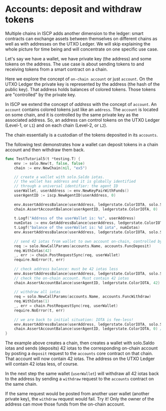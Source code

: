 # Accounts: deposit and withdraw tokens

Multiple chains in ISCP adds another dimension to the ledger: smart contracts
can exchange assets between themselves on different chains as well as with
addresses on the UTXO Ledger. We will skip explaining the whole picture for time
being and will concentrate on one specific use case.

Let's say we have a wallet, we have private key (the address) and some tokens on
the address. The use case is about sending tokens to and receiving tokens from a
smart contract on a chain.

Here we explore the concept of `on-chain account` or just `account`. On the UTXO
Ledger the private key is represented by the address (the hash of the public
key). That address holds balances of colored tokens. Those tokens are
"controlled" by the private key.

In ISCP we extend the concept of _address_ with the concept of `account`. An 
`account` contains colored tokens just like an `address`. The `account` is
located on some chain, and it is controlled by the same private key as the 
associated address. So, an address can control tokens on the UTXO Ledger 
(Level-1, or `L1`) and on each chain (Level-2, or `L2`).

The chain essentially is a custodian of the tokens deposited in its `accounts`.

The following test demonstrates how a wallet can deposit tokens in a chain 
account and then withdraw them back.

```go
func TestTutorial5(t *testing.T) {
    env := solo.New(t, false, false)
    chain := env.NewChain(nil, "ex5")

    // create a wallet with solo.Saldo iotas.
    // the wallet has address and it is globally identified
    // through a universal identifier: the agent ID
    userWallet, userAddress := env.NewKeyPairWithFunds()
    userAgentID := iscp.NewAgentID(userAddress, 0)
    
    env.AssertAddressBalance(userAddress, ledgerstate.ColorIOTA, solo.Saldo) // solo.Saldo on address
    chain.AssertAccountBalance(userAgentID, ledgerstate.ColorIOTA, 0)  // empty on-chain
    
    t.Logf("Address of the userWallet is: %s", userAddress)
    numIotas := env.GetAddressBalance(userAddress, ledgerstate.ColorIOTA)
    t.Logf("balance of the userWallet is: %d iota", numIotas)
    env.AssertAddressBalance(userAddress, ledgerstate.ColorIOTA, solo.Saldo)
    
    // send 42 iotas from wallet to own account on-chain, controlled by the same wallet
    req := solo.NewCallParams(accounts.Name, accounts.FuncDeposit)
    req.WithIotas(42)
    _, err := chain.PostRequestSync(req, userWallet)
    require.NoError(t, err)
    
    // check address balance: must be 42 iotas less
    env.AssertAddressBalance(userAddress, ledgerstate.ColorIOTA, solo.Saldo-42)
    // check the on-chain account. Must contain 42 iotas
    chain.AssertAccountBalance(userAgentID, ledgerstate.ColorIOTA, 42)
    
    // withdraw all iotas
    req = solo.NewCallParams(accounts.Name, accounts.FuncWithdraw)
    req.WithIotas(1)
    _, err = chain.PostRequestSync(req, userWallet)
    require.NoError(t, err)
    
    // we are back to initial situation: IOTA is fee-less!
    env.AssertAddressBalance(userAddress, ledgerstate.ColorIOTA, solo.Saldo-1)
    chain.AssertAccountBalance(userAgentID, ledgerstate.ColorIOTA, 0) // empty
}
```

The example above creates a chain, then creates a wallet with solo.Saldo iotas and
sends (deposits) 42 iotas to the corresponding on-chain account by posting
a `deposit` request to the `accounts` core contract on that chain. That account
will now contain 42 iotas. The address on the UTXO Ledger will contain 42 iotas
less, of course.

In the next step the same wallet (`userWallet`) will withdraw all 42 iotas back
to the address by sending a `withdraw` request to the `accounts` contract on 
the same chain.

If the same request would be posted from another user wallet (another private
key), the `withdraw` request would fail. Try it! Only the owner of the address
can move those funds from the on-chain account.


  